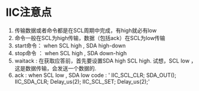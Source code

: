 # IIC注意点

1. 传输数据或者命令都是在SCL周期中完成，有high就必有low
2. 命令一般在SCL为high传输，数据（包括ack）在SCL为low传输
3. start命令： when SCL high , SDA high-down  
4. stop命令 ： when SCL high , SDA down-high
5. waitack : 在获取应答前，首先要设置SDA high  SCL high. 试想，SCL low ，这是数据传输，会发送一个数据的.
6. ack : when SCL low , SDA low 
   code : '	IIC_SCL_CLR;
	          SDA_OUT();
	          IIC_SDA_CLR;
	          Delay_us(2);
	          IIC_SCL_SET;
          	Delay_us(2);'


